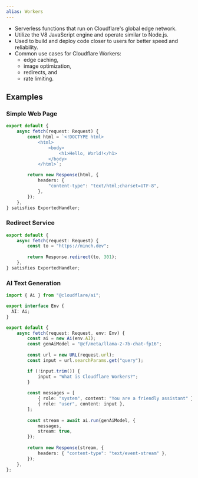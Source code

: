 ```yaml
---
alias: Workers
---
```


- Serverless functions that run on Cloudflare's global edge network.
- Utilize the V8 JavaScript engine and operate similar to Node.js.
- Used to build and deploy code closer to users for better speed and reliability.
- Common use cases for Cloudflare Workers:
    - edge caching, 
    - image optimization, 
    - redirects, and
    - rate limiting.

## Examples

### Simple Web Page

```ts
export default {
    async fetch(request: Request) {
        const html = `<!DOCTYPE html>
            <html>
                <body>
                    <h1>Hello, World!</h1>
                </body>
            </html>`;

        return new Response(html, {
            headers: {
                "content-type": "text/html;charset=UTF-8",
            },
        });
    },
} satisfies ExportedHandler;
```

### Redirect Service

```ts
export default {
    async fetch(request: Request) {
        const to = "https://minch.dev";
        
        return Response.redirect(to, 301);
    },
} satisfies ExportedHandler;
```

### AI Text Generation

```ts
import { Ai } from "@cloudflare/ai";

export interface Env {
  AI: Ai;
}

export default {
    async fetch(request: Request, env: Env) {
        const ai = new Ai(env.AI);
        const genAiModel = "@cf/meta/llama-2-7b-chat-fp16";
        
        const url = new URL(request.url);
        const input = url.searchParams.get("query");

        if (!input.trim()) {
            input = "What is Cloudflare Workers?";
        }
        
        const messages = [
            { role: "system", content: "You are a friendly assistant" },
            { role: "user", content: input },
        ];
        
        const stream = await ai.run(genAiModel, {
            messages,
            stream: true,
        });
        
        return new Response(stream, {
            headers: { "content-type": "text/event-stream" },
        });
    },
};
```
